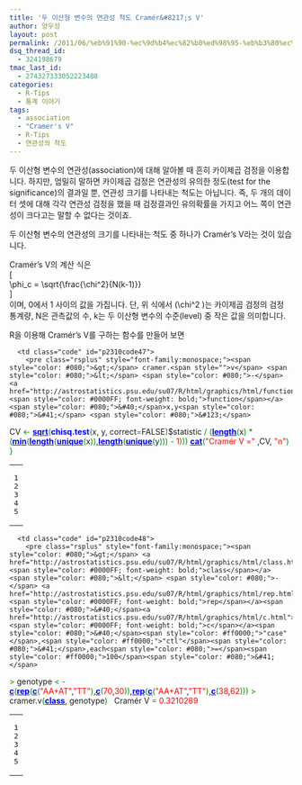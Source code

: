 ```yaml
---
title: '두 이산형 변수의 연관성 척도 Cramér&#8217;s V'
author: 양우성
layout: post
permalink: /2011/06/%eb%91%90-%ec%9d%b4%ec%82%b0%ed%98%95-%eb%b3%80%ec%88%98%ec%9d%98-%ec%97%b0%ea%b4%80%ec%84%b1-%ec%b2%99%eb%8f%84-cramers-v/
dsq_thread_id:
  - 324198679
tmac_last_id:
  - 274327333052223488
categories:
  - R-Tips
  - 통계 이야기
tags:
  - association
  - "Cramer's V"
  - R-Tips
  - 연관성의 척도
---
```

두 이산형 변수의 연관성(association)에 대해 알아볼 때 흔히 카이제곱 검정을 이용합니다. 하지만, 엄밀히 말하면 카이제곱 검정은 연관성의 유의한 정도(test for the significance)의 결과일 뿐, 연관성 크기를 나타내는 척도는 아닙니다. 즉, 두 개의 데이터 셋에 대해 각각 연관성 검정을 했을 때 검정결과인 유의확률을 가지고 어느 쪽이 연관성이 크다고는 말할 수 없다는 것이죠.

두 이산형 변수의 연관성의 크기를 나타내는 척도 중 하나가 Cramér&#8217;s V라는 것이 있습니다.  
<!--more-->

  
Cramér&#8217;s V의 계산 식은  
\[  
\phi_c = \sqrt{\frac{\chi^2}{N(k-1)}}  
\]  
이며, 0에서 1 사이의 값을 가집니다. 단, 위 식에서 \(\chi^2 \)는 카이제곱 검정의 검정 통계량, N은 관측값의 수, k는 두 이산형 변수의 수준(level) 중 작은 값을 의미합니다.

R을 이용해 Cramér&#8217;s V를 구하는 함수를 만들어 보면

<div class="wp_codebox">
  <table>
    <tr id="p231047">
      <td class="line_numbers">
        <pre>1
2
3
4
5
</pre>
      </td>
      
      <td class="code" id="p2310code47">
        <pre class="rsplus" style="font-family:monospace;"><span style="color: #080;">&gt;</span> cramer.<span style="">v</span> <span style="color: #080;">&lt;</span> <span style="color: #080;">-</span> <a href="http://astrostatistics.psu.edu/su07/R/html/graphics/html/function.html"><span style="color: #0000FF; font-weight: bold;">function</span></a><span style="color: #080;">&#40;</span>x,y<span style="color: #080;">&#41;</span> <span style="color: #080;">&#123;</span>
  CV <span style="color: #080;">&lt;-</span> <a href="http://astrostatistics.psu.edu/su07/R/html/graphics/html/sqrt.html"><span style="color: #0000FF; font-weight: bold;">sqrt</span></a><span style="color: #080;">&#40;</span><span style="color: #0000FF; font-weight: bold;">chisq.<span style="">test</span></span><span style="color: #080;">&#40;</span>x, y, correct<span style="color: #080;">=</span>FALSE<span style="color: #080;">&#41;</span>$statistic <span style="color: #080;">/</span>
    <span style="color: #080;">&#40;</span><a href="http://astrostatistics.psu.edu/su07/R/html/graphics/html/length.html"><span style="color: #0000FF; font-weight: bold;">length</span></a><span style="color: #080;">&#40;</span>x<span style="color: #080;">&#41;</span> <span style="color: #080;">*</span> <span style="color: #080;">&#40;</span><a href="http://astrostatistics.psu.edu/su07/R/html/graphics/html/min.html"><span style="color: #0000FF; font-weight: bold;">min</span></a><span style="color: #080;">&#40;</span><a href="http://astrostatistics.psu.edu/su07/R/html/graphics/html/length.html"><span style="color: #0000FF; font-weight: bold;">length</span></a><span style="color: #080;">&#40;</span><a href="http://astrostatistics.psu.edu/su07/R/html/graphics/html/unique.html"><span style="color: #0000FF; font-weight: bold;">unique</span></a><span style="color: #080;">&#40;</span>x<span style="color: #080;">&#41;</span><span style="color: #080;">&#41;</span>,<a href="http://astrostatistics.psu.edu/su07/R/html/graphics/html/length.html"><span style="color: #0000FF; font-weight: bold;">length</span></a><span style="color: #080;">&#40;</span><a href="http://astrostatistics.psu.edu/su07/R/html/graphics/html/unique.html"><span style="color: #0000FF; font-weight: bold;">unique</span></a><span style="color: #080;">&#40;</span>y<span style="color: #080;">&#41;</span><span style="color: #080;">&#41;</span><span style="color: #080;">&#41;</span> <span style="color: #080;">-</span> <span style="color: #ff0000;">1</span><span style="color: #080;">&#41;</span><span style="color: #080;">&#41;</span><span style="color: #080;">&#41;</span>
  <a href="http://astrostatistics.psu.edu/su07/R/html/graphics/html/cat.html"><span style="color: #0000FF; font-weight: bold;">cat</span></a><span style="color: #080;">&#40;</span><span style="color: #ff0000;">"Cramér V ="</span> ,CV, <span style="color: #ff0000;">"n"</span><span style="color: #080;">&#41;</span>
<span style="color: #080;">&#125;</span></pre>
      </td>
    </tr>
  </table>
</div></pre> 

<div class="wp_codebox">
  <table>
    <tr id="p231048">
      <td class="line_numbers">
        <pre>1
2
3
4
5
</pre>
      </td>
      
      <td class="code" id="p2310code48">
        <pre class="rsplus" style="font-family:monospace;"><span style="color: #080;">&gt;</span> <a href="http://astrostatistics.psu.edu/su07/R/html/graphics/html/class.html"><span style="color: #0000FF; font-weight: bold;">class</span></a> <span style="color: #080;">&lt;</span> <span style="color: #080;">-</span> <a href="http://astrostatistics.psu.edu/su07/R/html/graphics/html/rep.html"><span style="color: #0000FF; font-weight: bold;">rep</span></a><span style="color: #080;">&#40;</span><a href="http://astrostatistics.psu.edu/su07/R/html/graphics/html/c.html"><span style="color: #0000FF; font-weight: bold;">c</span></a><span style="color: #080;">&#40;</span><span style="color: #ff0000;">"case"</span>,<span style="color: #ff0000;">"ctl"</span><span style="color: #080;">&#41;</span>,each<span style="color: #080;">=</span><span style="color: #ff0000;">100</span><span style="color: #080;">&#41;</span>
<span style="color: #080;">&gt;</span> genotype <span style="color: #080;">&lt;</span> <span style="color: #080;">-</span> <a href="http://astrostatistics.psu.edu/su07/R/html/graphics/html/c.html"><span style="color: #0000FF; font-weight: bold;">c</span></a><span style="color: #080;">&#40;</span><a href="http://astrostatistics.psu.edu/su07/R/html/graphics/html/rep.html"><span style="color: #0000FF; font-weight: bold;">rep</span></a><span style="color: #080;">&#40;</span><a href="http://astrostatistics.psu.edu/su07/R/html/graphics/html/c.html"><span style="color: #0000FF; font-weight: bold;">c</span></a><span style="color: #080;">&#40;</span><span style="color: #ff0000;">"AA+AT"</span>,<span style="color: #ff0000;">"TT"</span><span style="color: #080;">&#41;</span>,<a href="http://astrostatistics.psu.edu/su07/R/html/graphics/html/c.html"><span style="color: #0000FF; font-weight: bold;">c</span></a><span style="color: #080;">&#40;</span><span style="color: #ff0000;">70</span>,<span style="color: #ff0000;">30</span><span style="color: #080;">&#41;</span><span style="color: #080;">&#41;</span>,<a href="http://astrostatistics.psu.edu/su07/R/html/graphics/html/rep.html"><span style="color: #0000FF; font-weight: bold;">rep</span></a><span style="color: #080;">&#40;</span><a href="http://astrostatistics.psu.edu/su07/R/html/graphics/html/c.html"><span style="color: #0000FF; font-weight: bold;">c</span></a><span style="color: #080;">&#40;</span><span style="color: #ff0000;">"AA+AT"</span>,<span style="color: #ff0000;">"TT"</span><span style="color: #080;">&#41;</span>,<a href="http://astrostatistics.psu.edu/su07/R/html/graphics/html/c.html"><span style="color: #0000FF; font-weight: bold;">c</span></a><span style="color: #080;">&#40;</span><span style="color: #ff0000;">38</span>,<span style="color: #ff0000;">62</span><span style="color: #080;">&#41;</span><span style="color: #080;">&#41;</span><span style="color: #080;">&#41;</span>
<span style="color: #080;">&gt;</span> cramer.<span style="">v</span><span style="color: #080;">&#40;</span><a href="http://astrostatistics.psu.edu/su07/R/html/graphics/html/class.html"><span style="color: #0000FF; font-weight: bold;">class</span></a>, genotype<span style="color: #080;">&#41;</span>
&nbsp;
Cramér V <span style="color: #080;">=</span> <span style="color: #ff0000;">0.3210289</span></pre>
      </td>
    </tr>
  </table>
</div>